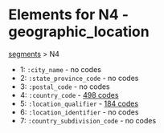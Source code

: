 # Elements for N4 - geographic_location
[segments](../segments.md) > N4
* 1: `:city_name` - no codes
* 2: `:state_province_code` - no codes
* 3: `:postal_code` - no codes
* 4: `:country_code` - [498 codes](../elements/N4_4.md)
* 5: `:location_qualifier` - [184 codes](../elements/N4_5.md)
* 6: `:location_identifier` - no codes
* 7: `:country_subdivision_code` - no codes
